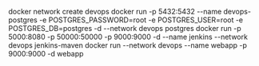 docker network create devops
docker run -p 5432:5432 --name devops-postgres -e POSTGRES_PASSWORD=root -e POSTGRES_USER=root -e POSTGRES_DB=postgres -d --network devops postgres
docker run -p 5000:8080 -p 50000:50000 -p 9000:9000 -d --name jenkins --network devops jenkins-maven
docker run --network devops --name webapp -p 9000:9000 -d webapp
